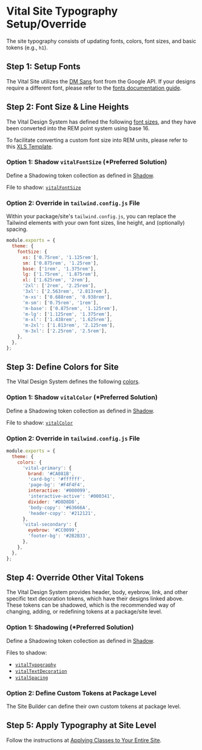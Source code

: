 # Vital Site Typography Setup/Override

The site typography consists of updating fonts, colors, font sizes, and basic tokens (e.g., `h1`).

## Step 1: Setup Fonts

The Vital Site utilizes the [DM Sans](https://fonts.google.com/specimen/DM+Sans) font from the
Google API. If your designs require a different font, please refer to the [fonts documentation
guide](/Development/Guides/BuildingSites/Typography/Fonts).

## Step 2: Font Size & Line Heights

The Vital Design System has defined the following [font
sizes](https://zeroheight.com/98a659433/p/1195ae-typography-final/b/5108bf ':target=_blank'), and
they have been converted into the REM point system using base 16.

To facilitate converting a custom font size into REM units, please refer to this [XLS
Template](./assets/PXtoREMTemplate.xlsx).

### Option 1: Shadow `vitalFontSize` (*Preferred Solution)

Define a Shadowing token collection as defined in [Shadow](./Shadow).

File to shadow:
[`vitalFontSize`](https://github.com/johnsonandjohnson/Bodiless-JS/blob/main/packages/vital-elements/src/components/FontSize/tokens/vitalFontSize.ts ':target=_blank')

### Option 2: Override in `tailwind.config.js` File

Within your package/site's `tailwind.config.js`, you can replace the Tailwind elements with
your own font sizes, line height, and (optionally) spacing.

```js
module.exports = {
  theme: {
    fontSize: {
      xs: ['0.75rem', '1.125rem'],
      sm: ['0.875rem', '1.25rem'],
      base: ['1rem', '1.375rem'],
      lg: ['1.75rem', '1.875rem'],
      xl: ['1.625rem', '2rem'],
      '2xl': ['2rem', '2.25rem'],
      '3xl': ['2.563rem', '2.813rem'],
      'm-xs': ['0.688rem', '0.938rem'],
      'm-sm': ['0.75rem', '1rem'],
      'm-base': ['0.875rem', '1.125rem'],
      'm-lg': ['1.125rem', '1.375rem'],
      'm-xl': ['1.438rem', '1.625rem'],
      'm-2xl': ['1.813rem', '2.125rem'],
      'm-3xl': ['2.25rem', '2.5rem'],
    },
  },
};
```

## Step 3: Define Colors for Site

The Vital Design System defines the following
[colors](https://zeroheight.com/98a659433/p/658354-colors-final ':target=_blank').

### Option 1: Shadow `vitalColor` (*Preferred Solution)

Define a Shadowing token collection as defined in [Shadow](./Shadow).

File to shadow:
[`vitalColor`](https://github.com/johnsonandjohnson/Bodiless-JS/blob/main/packages/vital-elements/src/components/Color/tokens/vitalColor.ts ':target=_blank')

### Option 2: Override in `tailwind.config.js` File

```js
module.exports = {
  theme: {
    colors: {
      'vital-primary': {
        brand: '#CA081B',
        'card-bg': '#ffffff',
        'page-bg': '#F4F4F4',
        interactive: '#000099',
        'interactive-active': '#000341',
        divider: '#D8D8D8',
        'body-copy': '#63666A',
        'header-copy': '#212121',
      },
      'vital-secondary': {
        eyebrow: '#CC0099',
        'footer-bg': '#2B2B33',
      },
    },
  },
};
```

## Step 4: Override Other Vital Tokens

The Vital Design System provides header, body, eyebrow, link, and other specific text decoration
tokens, which have their designs linked above. These tokens can be shadowed, which is the
recommended way of changing, adding, or redefining tokens at a package/site level.

### Option 1: Shadowing (*Preferred Solution)

Define a Shadowing token collection as defined in [Shadow](./Shadow).

Files to shadow:

- [`vitalTypography`](https://github.com/johnsonandjohnson/Bodiless-JS/blob/main/packages/vital-elements/src/components/Typography/tokens/vitalTypography.ts ':target=_blank')
- [`vitalTextDecoration`](https://github.com/johnsonandjohnson/Bodiless-JS/blob/main/packages/vital-elements/src/components/TextDecoration/tokens/vitalTextDecoration.ts ':target=_blank')
- [`vitalSpacing`](https://github.com/johnsonandjohnson/Bodiless-JS/blob/main/packages/vital-elements/src/components/Spacing/tokens/vitalSpacing.ts ':target=_blank')

### Option 2: Define Custom Tokens at Package Level

The Site Builder can define their own custom tokens at package level.

## Step 5: Apply Typography at Site Level

Follow the instructions at [Applying Classes to Your Entire
Site](/Development/Guides/BuildingSites/Typography/Typography#applying-classes-to-your-entire-site).
